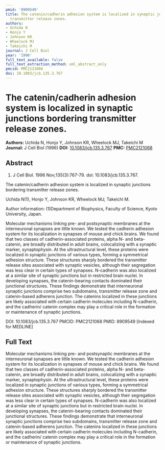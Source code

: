 ```yaml
---
pmid: '8909549'
title: The catenin/cadherin adhesion system is localized in synaptic junctions bordering
  transmitter release zones.
authors:
- Uchida N
- Honjo Y
- Johnson KR
- Wheelock MJ
- Takeichi M
journal: J Cell Biol
year: '1996'
full_text_available: false
full_text_extraction_method: xml_abstract_only
pmcid: PMC2121068
doi: 10.1083/jcb.135.3.767
---
```


# The catenin/cadherin adhesion system is localized in synaptic junctions bordering transmitter release zones.
**Authors:** Uchida N, Honjo Y, Johnson KR, Wheelock MJ, Takeichi M
**Journal:** J Cell Biol (1996)
**DOI:** [10.1083/jcb.135.3.767](https://doi.org/10.1083/jcb.135.3.767)
**PMC:** [PMC2121068](https://www.ncbi.nlm.nih.gov/pmc/articles/PMC2121068/)

## Abstract

1. J Cell Biol. 1996 Nov;135(3):767-79. doi: 10.1083/jcb.135.3.767.

The catenin/cadherin adhesion system is localized in synaptic junctions 
bordering transmitter release zones.

Uchida N(1), Honjo Y, Johnson KR, Wheelock MJ, Takeichi M.

Author information:
(1)Department of Biophysics, Faculty of Science, Kyoto University, Japan.

Molecular mechanisms linking pre- and postsynaptic membranes at the 
interneuronal synapses are little known. We tested the cadherin adhesion system 
for its localization in synapses of mouse and chick brains. We found that two 
classes of cadherin-associated proteins, alpha N- and beta-catenin, are broadly 
distributed in adult brains, colocalizing with a synaptic marker, synaptophysin. 
At the ultrastructural level, these proteins were localized in synaptic 
junctions of various types, forming a symmetrical adhesion structure. These 
structures sharply bordered the transmitter release sites associated with 
synaptic vesicles, although their segregation was less clear in certain types of 
synapses. N-cadherin was also localized at a similar site of synaptic junctions 
but in restricted brain nuclei. In developing synapses, the catenin-bearing 
contacts dominated their junctional structures. These findings demonstrate that 
interneuronal synaptic junctions comprise two subdomains, transmitter release 
zone and catenin-based adherens junction. The catenins localized in these 
junctions are likely associated with certain cadherin molecules including 
N-cadherin, and the cadherin/ catenin complex may play a critical role in the 
formation or maintenance of synaptic junctions.

DOI: 10.1083/jcb.135.3.767
PMCID: PMC2121068
PMID: 8909549 [Indexed for MEDLINE]

## Full Text

Molecular mechanisms linking pre- and postsynaptic membranes at the interneuronal synapses are little known. We tested the cadherin adhesion system for its localization in synapses of mouse and chick brains. We found that two classes of cadherin-associated proteins, alpha N- and beta-catenin, are broadly distributed in adult brains, colocalizing with a synaptic marker, synaptophysin. At the ultrastructural level, these proteins were localized in synaptic junctions of various types, forming a symmetrical adhesion structure. These structures sharply bordered the transmitter release sites associated with synaptic vesicles, although their segregation was less clear in certain types of synapses. N-cadherin was also localized at a similar site of synaptic junctions but in restricted brain nuclei. In developing synapses, the catenin-bearing contacts dominated their junctional structures. These findings demonstrate that interneuronal synaptic junctions comprise two subdomains, transmitter release zone and catenin-based adherens junction. The catenins localized in these junctions are likely associated with certain cadherin molecules including N-cadherin, and the cadherin/ catenin complex may play a critical role in the formation or maintenance of synaptic junctions.
